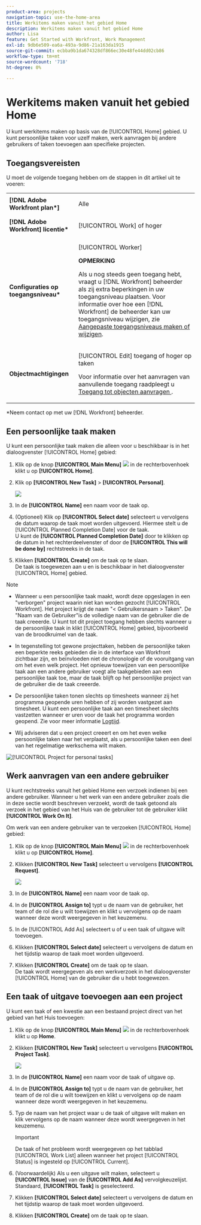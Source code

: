 ```yaml
---
product-area: projects
navigation-topic: use-the-home-area
title: Werkitems maken vanuit het gebied Home
description: Werkitems maken vanuit het gebied Home
author: Lisa
feature: Get Started with Workfront, Work Management
exl-id: 9db6e509-ea6a-493a-9d86-21a163da1915
source-git-commit: ecbba9b1da674328df866ec30e48fe44dd02cb86
workflow-type: tm+mt
source-wordcount: '718'
ht-degree: 0%

---
```


# Werkitems maken vanuit het gebied Home

<!--
<p data-mc-conditions="QuicksilverOrClassic.Draft mode">(NOTE: From Courtney: Need to rename)</p>
-->

U kunt werkitems maken op basis van de [!UICONTROL Home] gebied. U kunt persoonlijke taken voor uzelf maken, werk aanvragen bij andere gebruikers of taken toevoegen aan specifieke projecten.

## Toegangsvereisten

U moet de volgende toegang hebben om de stappen in dit artikel uit te voeren:

<table style="table-layout:auto"> 
 <col> 
 <col> 
 <tbody> 
  <tr> 
   <td role="rowheader"><strong>[!DNL Adobe Workfront plan*]</strong></td> 
   <td> <p>Alle</p> </td> 
  </tr> 
  <tr> 
   <td role="rowheader"><strong>[!DNL Adobe Workfront] licentie*</strong></td> 
   <td> <p>[!UICONTROL Work] of hoger</p> </td> 
  </tr> 
  <tr> 
   <td role="rowheader"><strong>Configuraties op toegangsniveau*</strong></td> 
   <td> <p>[!UICONTROL Worker]</p> <p><b>OPMERKING</b></p> 
   <p>Als u nog steeds geen toegang hebt, vraagt u [!DNL Workfront] beheerder als zij extra beperkingen in uw toegangsniveau plaatsen. Voor informatie over hoe een [!DNL Workfront] de beheerder kan uw toegangsniveau wijzigen, zie <a href="../../../administration-and-setup/add-users/configure-and-grant-access/create-modify-access-levels.md" class="MCXref xref">Aangepaste toegangsniveaus maken of wijzigen</a>.</p> </td> 
  </tr> 
  <tr> 
   <td role="rowheader"><strong>Objectmachtigingen</strong></td> 
   <td> <p>[!UICONTROL Edit] toegang of hoger op taken</p> <p>Voor informatie over het aanvragen van aanvullende toegang raadpleegt u <a href="../../../workfront-basics/grant-and-request-access-to-objects/request-access.md" class="MCXref xref">Toegang tot objecten aanvragen </a>.</p> </td> 
  </tr> 
 </tbody> 
</table>

&#42;Neem contact op met uw [!DNL Workfront] beheerder.

## Een persoonlijke taak maken

U kunt een persoonlijke taak maken die alleen voor u beschikbaar is in het dialoogvenster [!UICONTROL Home] gebied:

1. Klik op de knop **[!UICONTROL Main Menu]** ![](assets/main-menu-icon.png) in de rechterbovenhoek klikt u op **[!UICONTROL Home]**.
1. Klik op **[!UICONTROL New Task]** > **[!UICONTROL Personal]**.

   ![](assets/creating-work-items-new-task-personal-nwe-350x228.png)

1. In de **[!UICONTROL Name]** een naam voor de taak op.
1. (Optioneel) Klik op **[!UICONTROL Select date]** selecteert u vervolgens de datum waarop de taak moet worden uitgevoerd. Hiermee stelt u de [!UICONTROL Planned Completion Date] voor de taak.\
   U kunt de **[!UICONTROL Planned Completion Date]** door te klikken op de datum in het rechterdeelvenster of door de **[!UICONTROL This will be done by]** rechtstreeks in de taak.

1. Klikken **[!UICONTROL Create]** om de taak op te slaan.\
   De taak is toegewezen aan u en is beschikbaar in het dialoogvenster [!UICONTROL Home] gebied.

>[!NOTE]
>
>* Wanneer u een persoonlijke taak maakt, wordt deze opgeslagen in een &quot;verborgen&quot; project waarin niet kan worden gezocht [!UICONTROL Workfront]. Het project krijgt de naam &quot;&lt; Gebruikersnaam > Taken&quot;. De &quot;Naam van de Gebruiker&quot;is de volledige naam van de gebruiker die de taak creeerde. U kunt tot dit project toegang hebben slechts wanneer u de persoonlijke taak in klikt [!UICONTROL Home] gebied, bijvoorbeeld van de broodkruimel van de taak.
>
>* In tegenstelling tot gewone projecttaken, hebben de persoonlijke taken een beperkte reeks gebieden die in de interface van Workfront zichtbaar zijn, en beïnvloeden niet de chronologie of de vooruitgang van om het even welk project. Het opnieuw toewijzen van een persoonlijke taak aan een andere gebruiker voegt alle taakgebieden aan een persoonlijke taak toe, maar de taak blijft op het persoonlijke project van de gebruiker die de taak creeerde.
>
>
>* De persoonlijke taken tonen slechts op timesheets wanneer zij het programma geopende uren hebben of zij worden vastgezet aan timesheet. U kunt een persoonlijke taak aan een timesheet slechts vastzetten wanneer er uren voor de taak het programma worden geopend. Zie voor meer informatie [Logtijd](../../../timesheets/create-and-manage-timesheets/log-time.md).
> 
>* Wij adviseren dat u een project creeert en om het even welke persoonlijke taken naar het verplaatst, als u persoonlijke taken een deel van het regelmatige werkschema wilt maken.
>
> ![[!UICONTROL Project for personal tasks]](assets/createworkitems-personal--project-350x105.png)

## Werk aanvragen van een andere gebruiker

U kunt rechtstreeks vanuit het gebied Home een verzoek indienen bij een andere gebruiker. Wanneer u het werk van een andere gebruiker zoals die in deze sectie wordt beschreven verzoekt, wordt de taak getoond als verzoek in het gebied van het Huis van de gebruiker tot de gebruiker klikt **[!UICONTROL Work On It]**.

Om werk van een andere gebruiker van te verzoeken [!UICONTROL Home] gebied:

1. Klik op de knop **[!UICONTROL Main Menu]** ![](assets/main-menu-icon.png) in de rechterbovenhoek klikt u op **[!UICONTROL Home]**.
1. Klikken **[!UICONTROL New Task]** selecteert u vervolgens **[!UICONTROL Request]**.

   ![](assets/creating-work-items-new-task-request-nwe-350x283.png)

1. In de **[!UICONTROL Name]** een naam voor de taak op.
1. In de **[!UICONTROL Assign to]** typt u de naam van de gebruiker, het team of de rol die u wilt toewijzen en klikt u vervolgens op de naam wanneer deze wordt weergegeven in het keuzemenu.
1. In de [!UICONTROL Add As] selecteert u of u een taak of uitgave wilt toevoegen.
1. Klikken **[!UICONTROL Select date]** selecteert u vervolgens de datum en het tijdstip waarop de taak moet worden uitgevoerd.
1. Klikken **[!UICONTROL Create]** om de taak op te slaan.\
   De taak wordt weergegeven als een werkverzoek in het dialoogvenster [!UICONTROL Home] van de gebruiker die u hebt toegewezen.

## Een taak of uitgave toevoegen aan een project

U kunt een taak of een kwestie aan een bestaand project direct van het gebied van het Huis toevoegen:

1. Klik op de knop **[!UICONTROL Main Menu]** ![](assets/main-menu-icon.png) in de rechterbovenhoek klikt u op **Home**.
1. Klikken **[!UICONTROL New Task]** selecteert u vervolgens **[!UICONTROL Project Task]**.

   ![](assets/creating-work-items-new-project-task-nwe-350x358.png)

1. In de **[!UICONTROL Name]** een naam voor de taak of uitgave op.
1. In de **[!UICONTROL Assign to]** typt u de naam van de gebruiker, het team of de rol die u wilt toewijzen en klikt u vervolgens op de naam wanneer deze wordt weergegeven in het keuzemenu.
1. Typ de naam van het project waar u de taak of uitgave wilt maken en klik vervolgens op de naam wanneer deze wordt weergegeven in het keuzemenu.

   >[!IMPORTANT]
   >
   >De taak of het probleem wordt weergegeven op het tabblad [!UICONTROL Work List] alleen wanneer het project [!UICONTROL Status] is ingesteld op [!UICONTROL Current].

1. (Voorwaardelijk) Als u een uitgave wilt maken, selecteert u **[!UICONTROL Issue]** van de **[!UICONTROL Add As]** vervolgkeuzelijst. Standaard, **[!UICONTROL Task]** is geselecteerd.

1. Klikken **[!UICONTROL Select date]** selecteert u vervolgens de datum en het tijdstip waarop de taak moet worden uitgevoerd.
1. Klikken **[!UICONTROL Create]** om de taak op te slaan.
